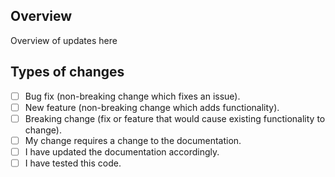 ## Overview
Overview of updates here

## Types of changes
<!--- What types of changes does your code introduce? Put an `x` in all the boxes that apply: -->
- [ ] Bug fix (non-breaking change which fixes an issue).
- [ ] New feature (non-breaking change which adds functionality).
- [ ] Breaking change (fix or feature that would cause existing functionality to change).
- [ ] My change requires a change to the documentation.
- [ ] I have updated the documentation accordingly.
- [ ] I have tested this code.
